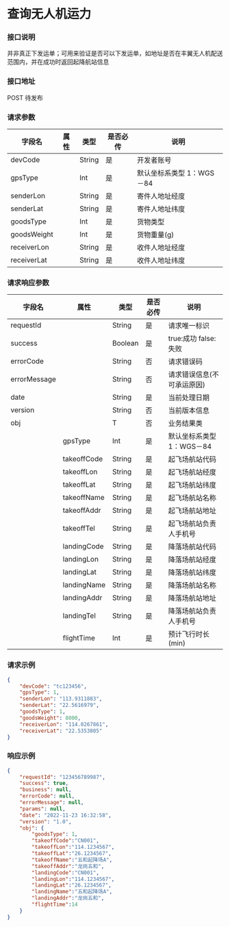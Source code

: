 
# 查询无人机运力

### 接口说明

并非真正下发运单；可用来验证是否可以下发运单，如地址是否在丰翼无人机配送范围内，并在成功时返回起降航站信息

### 接口地址

POST
待发布

### 请求参数

| 字段名      | 属性 | 类型   | 是否必传 | 说明                      |
| ----------- | ---- | ------ | -------- | ------------------------- |
| devCode     |      | String | 是       | 开发者账号             |
| gpsType     |      | Int    | 是       | 默认坐标系类型 1：WGS－84 |
| senderLon   |      | String | 是       | 寄件人地址经度            |
| senderLat   |      | String | 是       | 寄件人地址纬度            |
| goodsType   |      | Int    | 是       | 货物类型 	             |
| goodsWeight |      | Int    | 是       | 货物重量(g) 			     |
| receiverLon |      | String | 是       | 收件人地址经度            |
| receiverLat |      | String | 是       | 收件人地址纬度            |


### 请求响应参数

| 字段名       | 属性        | 类型    | 是否必传 | 说明                       |
| ------------ | ----------- | ------- | -------- | -------------------------- |
| requestId    |             | String  | 是       | 请求唯一标识               |
| success      |             | Boolean | 是       | true:成功 false:失败       |
| errorCode    |             | String  | 否       | 请求错误码                 |
| errorMessage |             | String  | 否       | 请求错误信息(不可承运原因) |
| date         |             | String  | 是       | 当前处理日期               |
| version      |             | String  | 否       | 当前版本信息               |
| obj          |             | T       | 否       | 业务结果类                 |
|              | gpsType     | Int     | 是       | 默认坐标系类型 1：WGS－84  |
|              | takeoffCode | String  | 是       | 起飞场航站代码             |
|              | takeoffLon  | String  | 是       | 起飞场航站经度             |
|              | takeoffLat  | String  | 是       | 起飞场航站纬度             |
|              | takeoffName | String  | 是       | 起飞场航站名称             |
|              | takeoffAddr | String  | 是       | 起飞场航站地址             |
|              | takeoffTel  | String  | 是       | 起飞场航站负责人手机号             |
|              | landingCode | String  | 是       | 降落场航站代码             |
|              | landingLon  | String  | 是       | 降落场航站经度             |
|              | landingLat  | String  | 是       | 降落场航站纬度             |
|              | landingName | String  | 是       | 降落场航站名称             |
|              | landingAddr | String  | 是       | 降落场航站地址             |
|              | landingTel  | String  | 是       | 降落场航站负责人手机号             |
|              | flightTime  | Int     | 是       | 预计飞行时长(min)          |


### 请求示例

```json
{
	"devCode": "tc123456",
	"gpsType": 1,
	"senderLon": "113.9311883",
	"senderLat": "22.5616979",
	"goodsType": 1,
	"goodsWeight": 8000,
	"receiverLon": "114.0267861",
	"receiverLat": "22.5353805"
}
```

### 响应示例

```json
{
	"requestId": "123456789987",
	"success": true,
	"business": null,
	"errorCode": null,
	"errorMessage": null,
	"params": null,
	"date": "2022-11-23 16:32:58",
	"version": "1.0",
	"obj": {
		"goodsType": 1,
		"takeoffCode":"CN001",
		"takeoffLon":"114.1234567",
		"takeoffLat":"26.1234567",
		"takeoffName":"五和起降场A",
		"takeoffAddr":"龙岗五和",
		"landingCode":"CN001",
		"landingLon":"114.1234567",
		"landingLat":"26.1234567",
		"landingName":"五和起降场A",
		"landingAddr":"龙岗五和",
		"flightTime":14
	}
}
```